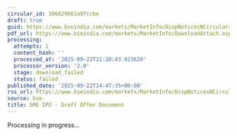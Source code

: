 ```yaml
---
circular_id: 306029661a9fccbe
draft: true
guid: https://www.bseindia.com/markets/MarketInfo/DispNoticesNCirculars.aspx?Noticeid={D7A7877F-52F1-48D0-B731-BDF90A15AA73}&noticeno=20250922-56&dt=09/22/2025&icount=56&totcount=58&flag=0
pdf_url: https://www.bseindia.com/markets/MarketInfo/DownloadAttach.aspx?id=20250922-56&attachedId=
processing:
  attempts: 1
  content_hash: ''
  processed_at: '2025-09-22T21:28:43.023620'
  processor_version: '2.0'
  stage: download_failed
  status: failed
published_date: '2025-09-22T14:47:35+00:00'
rss_url: https://www.bseindia.com/markets/MarketInfo/DispNoticesNCirculars.aspx?Noticeid={D7A7877F-52F1-48D0-B731-BDF90A15AA73}&noticeno=20250922-56&dt=09/22/2025&icount=56&totcount=58&flag=0
source: bse
title: SME IPO - Draft Offer Document
---
```


Processing in progress...
